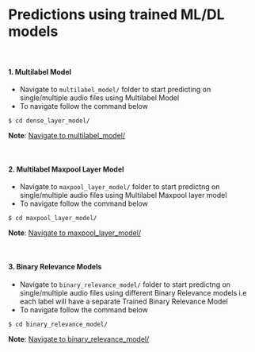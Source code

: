 # Predictions using trained ML/DL models

<br>

#### 1. Multilabel Model
- Navigate to ```multilabel_model/``` folder to start predicting on single/multiple audio files using Multilabel Model
- To navigate follow the command below
```shell
$ cd dense_layer_model/
```
**Note**: [Navigate to multilabel_model/](https://github.com/wildlytech/modular_acoustic_detection/tree/master/predictions/multilabel_model)

<br>

#### 2. Multilabel Maxpool Layer Model
- Navigate to ```maxpool_layer_model/``` folder to start predictng on single/multiple audio files using Multilabel Maxpool layer model
- To navigate follow the command below
```shell
$ cd maxpool_layer_model/
```
**Note**: [Navigate to maxpool_layer_model/](https://github.com/wildlytech/modular_acoustic_detection/tree/master/predictions/maxpool_layer_model)

<br>

#### 3. Binary Relevance Models
- Navigate to ```binary_relevance_model/``` folder to start predictng on single/multiple audio files using different Binary Relevance models i.e each label will have a separate Trained Binary Relevance Model
- To navigate follow the command below
```shell
$ cd binary_relevance_model/
```
**Note**: [Navigate to binary_relevance_model/](https://github.com/wildlytech/modular_acoustic_detection/tree/master/predictions/binary_relevance_model)



